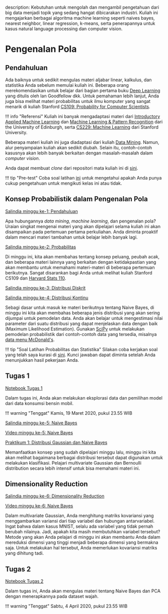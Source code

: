 description: Kebutuhan untuk mengolah dan mengambil pengetahuan dari big data menjadi topik yang sedang hangat dibicarakan industri. Kuliah ini mengajarkan berbagai algoritma machine learning seperti naives bayes, nearest neighbor, linear regression, k-means, serta penerapannya untuk kasus natural language processing dan computer vision.

# Pengenalan Pola

## Pendahuluan

Ada baiknya untuk sedikit mengulas materi aljabar linear, kalkulus, dan statistika Anda sebelum memulai kuliah ini. Beberapa orang merekomendasikan untuk belajar dari bagian pertama buku [Deep Learning](http://www.deeplearningbook.org/) yang ditulis oleh Ian Goodfellow dkk. Untuk pemahaman lebih lanjut, Anda juga bisa melihat materi probabilitas untuk ilmu komputer yang sangat menarik di kuliah Stanford [CS109: Probability for Computer Scientists](http://web.stanford.edu/class/cs109/index.html).

!!! info "Referensi"
    Kuliah ini banyak mengadaptasi materi dari [Introductory Applied Machine Learning](http://www.inf.ed.ac.uk/teaching/courses/iaml/) dan [Machine Learning & Pattern Recognition](http://www.inf.ed.ac.uk/teaching/courses/mlpr/) dari the University of Edinburgh, serta [CS229: Machine Learning](http://cs229.stanford.edu/) dari Stanford University.

Beberapa materi kuliah ini juga diadaptasi dari kuliah [Data Mining](http://uai.aliakbars.com/data-mining/). Namun, alur penyampaian kuliah akan sedikit diubah. Selain itu, contoh-contoh kasusnya akan lebih banyak berkaitan dengan masalah-masalah dalam *computer vision*.

Anda dapat membuat *clone* dari repositori mata kuliah ini di [sini](https://github.com/aliakbars/uai-mlpr).

!!! tip "Pre-test"
    Coba soal latihan [ini](https://github.com/aliakbars/uai-dm/raw/master/latihan-0.pdf) untuk mengetahui apakah Anda punya cukup pengetahuan untuk mengikuti kelas ini atau tidak.

## Konsep Probabilistik dalam Pengenalan Pola

[Salindia minggu ke-1: Pendahuluan](https://github.com/aliakbars/uai-mlpr/raw/master/01-intro.pdf)

Apa hubungannya *data mining*, *machine learning*, dan pengenalan pola? Uraian singkat mengenai materi yang akan dipelajari selama kuliah ini akan disampaikan pada pertemuan pertama perkuliahan. Anda diminta proaktif dalam mencari materi tambahan untuk belajar lebih banyak lagi.

[Salindia minggu ke-2: Probabilitas](https://github.com/aliakbars/uai-mlpr/raw/master/02-probability.pdf)

Di minggu ini, kita akan membahas tentang konsep peluang, peubah acak, dan beberapa materi lainnya yang berkaitan dengan ketidakpastian yang akan membantu untuk memahami materi-materi di beberapa pertemuan berikutnya. Sangat disarankan bagi Anda untuk melihat kuliah Stanford CS109 dan [Harvard Stats 110](https://www.youtube.com/watch?v=KbB0FjPg0mw&list=PL2SOU6wwxB0uwwH80KTQ6ht66KWxbzTIo).

[Salindia minggu ke-3: Distribusi Diskrit](https://github.com/aliakbars/uai-mlpr/raw/master/03-discrete.pdf)

[Salindia minggu ke-4: Distribusi Kontinu](https://github.com/aliakbars/uai-mlpr/raw/master/04-kontinu.pdf)

Sebagi dasar untuk masuk ke materi berikutnya tentang Naive Bayes, di minggu ini kita akan membahas beberapa jenis distribusi yang akan sering dijumpai untuk pemodelan data. Anda akan belajar untuk mengestimasi nilai parameter dari suatu distribusi yang dapat menjelaskan data dengan baik (Maximum Likelihood Estimation). Gunakan [SciPy](https://www.scipy.org/) untuk melakukan pemodelan probabilistik dari contoh-contoh data yang tersedia, misalnya [data menu McDonald's](https://github.com/aliakbars/uai-dm/blob/master/dataset/menu.csv).

!!! tip "Soal Latihan Probabilitas dan Statistika"
    Silakan coba kerjakan soal yang telah saya kurasi di [sini](https://docs.google.com/document/d/19eJuNJJvCIl_ssjAaNLyeflKTqytlTC5frsUzpVL41Q/edit?usp=sharing). Kunci jawaban dapat diminta setelah Anda menunjukkan hasil pekerjaan Anda.

## Tugas 1

[Notebook Tugas 1](https://colab.research.google.com/github/aliakbars/uai-mlpr/blob/master/scripts/tugas1b.ipynb)

Dalam tugas ini, Anda akan melakukan eksplorasi data dan pemilihan model dari data konsumsi bensin mobil.

!!! warning "Tenggat"
    Kamis, 19 Maret 2020, pukul 23.55 WIB

[Salindia minggu ke-5: Naive Bayes](https://github.com/aliakbars/uai-mlpr/raw/master/05-nb.pdf)

[Video minggu ke-5: Naive Bayes](https://www.youtube.com/watch?v=IKG_HcOdhEs)

[Praktikum 1: Distribusi Gaussian dan Naive Bayes](https://colab.research.google.com/github/aliakbars/uai-mlpr/blob/master/scripts/lab1.ipynb)

Memanfaatkan konsep yang sudah dipelajari minggu lalu, minggu ini kita akan melihat bagaimana berbagai distribusi tersebut dapat digunakan untuk melakukan klasifikasi. Pelajari multivariate Gaussian dan Bernoulli distribution secara lebih intensif untuk bisa memahami materi ini.

## Dimensionality Reduction

[Salindia minggu ke-6: Dimensionality Reduction](https://github.com/aliakbars/uai-mlpr/raw/master/06-dim.pdf)

[Video minggu ke-6: Naive Bayes](https://www.youtube.com/watch?v=Qq9v4AyTdAo)

Dalam multivariate Gaussian, Anda menghitung matriks kovariansi yang menggambarkan variansi dari tiap variabel dan hubungan antarvariabel. Ingat bahwa dalam kasus MNIST, selalu ada variabel yang tidak pernah berubah nilainya. Jadi, apakah kita masih membutuhkan variabel tersebut? Metode yang akan Anda pelajari di minggu ini akan membantu Anda dalam mereduksi dimensi yang tinggi menjadi beberapa dimensi yang bermakna saja. Untuk melakukan hal tersebut, Anda memerlukan kovariansi matriks yang dihitung tadi.

## Tugas 2

[Notebook Tugas 2](https://colab.research.google.com/github/aliakbars/uai-mlpr/blob/master/scripts/tugas2b.ipynb)

Dalam tugas ini, Anda akan mengulas materi tentang Naive Bayes dan PCA dengan menerapkannya pada dataset wajah.

!!! warning "Tenggat"
    Sabtu, 4 April 2020, pukul 23.55 WIB

<!-- ## Model Linear

[Salindia minggu ke-6: Model Linear](https://github.com/aliakbars/uai-mlpr/raw/master/06-linear.pdf)

Model linear secara umum sudah pernah dibahas di mata kuliah Kecerdasan Buatan. Kali ini, kita akan melihat bagaimana prosesnya untuk bisa mendapatkan solusi dari regresi linear dengan asumsi Gaussian noise. Untuk itu, pelajari kembali materi distribusi Gaussian dan MLE-nya. Selain itu, materi tambahan kali ini adalah regularisasi dan dampaknya ke model yang dihasilkan.

## Evaluasi Model

[Salindia minggu ke-7: Evaluasi Model](https://github.com/aliakbars/uai-mlpr/raw/master/07-eval.pdf)

Apakah model *machine learning* selalu hanya berupa *trial and error*? Pada minggu ini, topik yang akan dibahas adalah bagaimana kita dapat mengevaluasi model dan menentukan perbaikan seperti apa yang dapat dilakukan terhadap model tersebut. Beberapa konsep penting yang akan dibahas antara lain *bias-variance trade-off*, *underfitting*, *overfitting*, dan beberapa metrik yang dapat digunakan untuk mengevaluasi model dalam kasus klasifikasi maupun regresi.



## Neural Networks, k-NN, dan k-Means

Untuk materi empat minggu ini, akan diisi oleh Bapak Firmansyah.

## Tugas 3

Tugas 3 akan diberikan oleh Bapak Firmansyah.

## Gaussian Mixture Models

[Salindia minggu ke-12: Gaussian Mixture Models](https://github.com/aliakbars/uai-mlpr/raw/master/12-gmm.pdf)

setelah mendapat materi tentang k-Means di beberapa pertemuan sebelumnya, kali ini yang dibahas adalah Gaussian Mixture Models yang dapat melakukan *soft clustering*. Materi ini akan berkaitan dengan materi konsep probabilitas dan distribusi yang disampaikan di beberapa pertemuan awal.

## Tugas 4

[Notebook Tugas 4](https://colab.research.google.com/github/aliakbars/uai-mlpr/blob/master/scripts/tugas4.ipynb)

[Dataset Tugas 4](https://github.com/aliakbars/uai-mlpr/raw/master/datasets/bbc.csv)

Dalam tugas ini, Anda akan mencoba melakukan *clustering* dengan menggunakan k-Means dan Gaussian Mixture Models pada dataset artikel berita dari BBC.

!!! warning "Tenggat"
    Minggu, 24 Juni 2018, pukul 23.55 WIB -->